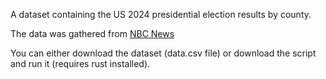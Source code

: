 A dataset containing the US 2024 presidential election results by county.

The data was gathered from [NBC News](https://www.nbcnews.com/politics/2024-elections/president-results)

You can either download the dataset (data.csv file) or download the script and run it (requires rust installed).

